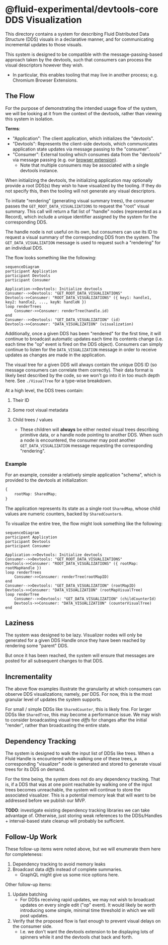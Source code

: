 # @fluid-experimental/devtools-core DDS Visualization

This directory contains a system for describing Fluid Distributed Data Structure (DDS) visuals in a declarative manner, and for communicating incremental updates to those visuals.

This system is designed to be compatible with the message-passing-based approach taken by the devtools, such that consumers can process the visual descriptors however they wish.

-   In particular, this enables tooling that may live in another process; e.g. Chromium Browser Extensions.

## The Flow

For the purpose of demonstrating the intended usage flow of the system, we will be looking at it from the context of the devtools, rather than viewing this system in isolation.

**Terms**:

-   "Application": The client application, which initializes the "devtools".
-   "Devtools": Represents the client-side devtools, which communicates application state updates via message passing to the "consumer".
-   "Consumer": External tooling which consumes data from the "devtools" via message passing (e.g. our [browser extension](https://github.com/microsoft/FluidFramework/tree/main/packages/tools/devtools/devtools-browser-extension)).
    -   Note that multiple consumers may be associated with a single devtools instance.

When initializing the devtools, the initializing application may optionally provide a root DDS(s) they wish to have visualized by the tooling.
If they do not specify this, then the tooling will not generate any visual descriptors.

To initiate "rendering" (generating visual summary trees), the consumer passes the `GET_ROOT_DATA_VISUALIZATIONS` to request the "root" visual summary.
This call will return a flat list of "handle" nodes (represented as a Record), which include a unique identifier assigned by the system for the corresponding DDS.

The handle node is not useful on its own, but consumers can use its ID to request a visual summary of the corresponding DDS from the system.
The `GET_DATA_VISUALIZATION` message is used to request such a "rendering" for an individual DDS.

The flow looks something like the following:

```mermaid
sequenceDiagram
participant Application
participant Devtools
participant Consumer

Application->>Devtools: Initialize devtools
Consumer-->>Devtools: "GET_ROOT_DATA_VISUALIZATIONS"
Devtools->>Consumer: "ROOT_DATA_VISUALIZATIONS" ({ key1: handle1, key2: handle2, ..., keyN: handleN })
loop renderTrees
	Consumer->>Consumer: renderTree(handle.id)
end
Consumer-->>Devtools: "GET_DATA_VISUALIZATION" (id)
Devtools->>Consumer: "DATA_VISUALIZATION" (visualization)
```

Additionally, once a given DDS has been "rendered" for the first time, it will continue to broadcast automatic updates each time its contents change (i.e. each time the "op" event is fired on the DDS object).
Consumers can simply continue to listen for the `DATA_VISUALIZATION` message in order to receive updates as changes are made in the application.

The visual tree for a given DDS will always contain the unique DDS ID (so message consumers can correlate them correctly).
Their data format is likely best described by the code, so we won't go into it in too much depth here.
See `./VisualTree` for a type-wise breakdown.

At a high level, the DDS trees contain:

1.  Their ID
2.  Some root visual metadata
3.  Child trees / values

    -   These children will **always** be either nested visual trees describing primitive data, or a handle node pointing to another DDS.
        When such a node is encountered, the consumer may post another `GET_DATA_VISUALIZATION` message requesting the corresponding "rendering".

### Example

For an example, consider a relatively simple application "schema", which is provided to the devtools at initialization:

```typescript
{
	rootMap: SharedMap;
}
```

The application represents its state as a single root `SharedMap`, whose child values are numeric counters, backed by `SharedCounter`s.

To visualize the entire tree, the flow might look something like the following:

```mermaid
sequenceDiagram
participant Application
participant Devtools
participant Consumer

Application->>Devtools: Initialize devtools
Consumer-->>Devtools: "GET_ROOT_DATA_VISUALIZATIONS"
Devtools->>Consumer: "ROOT_DATA_VISUALIZATIONS" ({ rootMap: rootMapHandle })
loop renderTrees
	Consumer->>Consumer: renderTree(rootMapID)
end
Consumer-->>Devtools: "GET_DATA_VISUALIZATION" (rootMapID)
Devtools->>Consumer: "DATA_VISUALIZATION" (rootMapVisualTree)
loop renderTree
	Consumer-->>Devtools: "GET_DATA_VISUALIZATION" (childCounterId)
	Devtools->>Consumer: "DATA_VISUALIZATION" (counterVisualTree)
end
```

## Laziness

The system was designed to be lazy.
Visualizer nodes will only be generated for a given DDS Handle once they have been reached by rendering some "parent" DDS.

But once it has been reached, the system will ensure that messages are posted for all subsequent changes to that DDS.

## Incrementality

The above flow examples illustrate the granularity at which consumers can observe DDS visualizations; namely, per DDS.
For now, this is the most granular level of updates the system supports.

For small / simple DDSs like `SharedCounter`, this is likely fine.
For larger DDSs like `SharedTree`, this may become a performance issue.
We may wish to consider broadcasting visual tree _diffs_ for changes after the initial "render", rather than broadcasting the entire state.

## Dependency Tracking

The system is designed to walk the input list of DDSs like trees.
When a Fluid Handle is encountered while walking one of these trees, a corresponding "visualizer" node is generated and stored to generate visual trees for its DDS on demand.

For the time being, the system does not do any dependency tracking.
That is, if a DDS that was at one point reachable by walking one of the input trees becomes unreachable, the system will continue to store the associated visualizer.
This is a potential memory leak that will want to be addressed before we publish our MVP.

**TODO**: investigate existing dependency tracking libraries we can take advantage of.
Otherwise, just storing weak references to the DDSs/Handles + interval-based state cleanup will probably be sufficient.

## Follow-Up Work

These follow-up items were noted above, but we will enumerate them here for completeness:

1.  Dependency tracking to avoid memory leaks
1.  Broadcast data _diffs_ instead of complete summaries.
    -   GraphQL might give us some nice options here.

Other follow-up items:

1.  Update batching
    -   For DDSs receiving rapid updates, we may not wish to broadcast updates on every single edit ("op" event).
        It would likely be worth introducing some simple, minimal time threshold in which we will post updates.
1.  Verify that the proposed flow is fast enough to prevent visual delays on the consumer side.
    -   I.e. we don't want the devtools extension to be displaying lots of spinners while it and the devtools chat back and forth.
